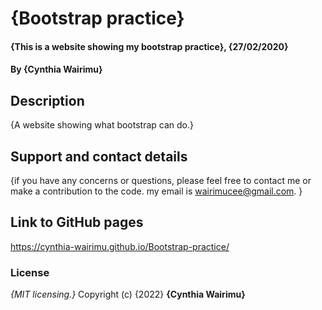 # {Bootstrap practice}
#### {This is a website showing my bootstrap practice}, {27/02/2020}
#### By **{Cynthia Wairimu}**
## Description
{A website showing what bootstrap can do.}

## Support and contact details
{if you have any concerns or questions, please feel free to contact me or make a contribution to the code. my email is wairimucee@gmail.com. }

## Link to GitHub pages
https://cynthia-wairimu.github.io/Bootstrap-practice/

### License
*{MIT licensing.}*
Copyright (c) {2022} **{Cynthia Wairimu}**